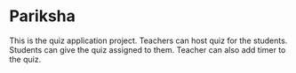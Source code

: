 # Pariksha
This is the quiz application project.
Teachers can host quiz for the students.
Students can give the quiz assigned to them.
Teacher can also add timer to the quiz.
